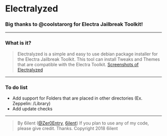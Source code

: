 
# Electralyzed 
### Big thanks to @coolstarorg for Electra Jailbreak Toolkit!
---
### What is it?
> Electralyzed is a simple and easy to use debian package installer for the Electra Jailbreak Toolkit.
This tool can install Tweaks and Themes that are compatible with the Electra Toolkit.
[Screenshots of Electralyzed](https://imgur.com/a/Diyfx)
---
### To do list
* Add support for Folders that are placed in other directories (Ex. Zeppelin: /Library)
* Add update checks
---
> By 6ilent ([@Zer0Entry](https://twitter.com/zer0entry), [6ilent](http://reddit.com/user/6ilent))
If you plan to use any of my code, please give credit. Thanks. Copyright 2018 6ilent